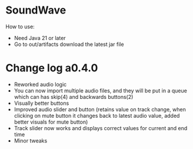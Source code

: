 
# SoundWave
How to use:
- Need Java 21 or later
-  Go to out/artifacts download the latest jar file 

# Change log a0.4.0

- Reworked audio logic
- You can now import multiple audio files, and they will be put in a queue which can has skip(4) and backwards buttons(2)
- Visually better buttons
- Improved audio slider and button (retains value on track change, when clicking on mute button it changes back to latest audio value, added better visuals for mute button)
- Track slider now works and displays correct values for current and end time
- Minor tweaks


